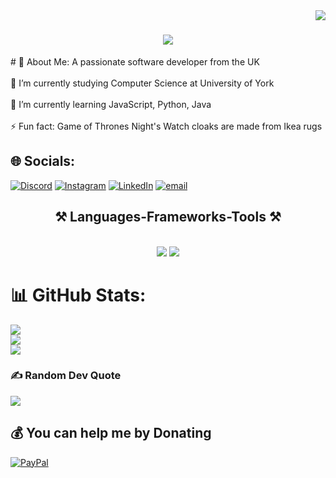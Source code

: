 <img align="right" src="https://visitor-badge.laobi.icu/badge?page_id=tanya-hubatenko/tanya-hubatenko" />

<h1 align="center">
    <img src="https://readme-typing-svg.herokuapp.com/?font=Righteous&size=35&center=true&vCenter=true&width=500&height=70&duration=4000&lines=Hi+There!+👋;+I'm+Tanya+Hubatenko!;" />
</h1>
# 💫 About Me:
A passionate software developer from the UK<br><br>🔭 I’m currently studying Computer Science at University of York<br><br>🌱 I’m currently learning JavaScript, Python, Java<br><br>⚡ Fun fact:  Game of Thrones Night's Watch cloaks are made from Ikea rugs


## 🌐 Socials:
[![Discord](https://img.shields.io/badge/Discord-%237289DA.svg?logo=discord&logoColor=white)](red_panda) [![Instagram](https://img.shields.io/badge/Instagram-%23E4405F.svg?logo=Instagram&logoColor=white)](https://instagram.com/tanyas_adventures_) [![LinkedIn](https://img.shields.io/badge/LinkedIn-%230077B5.svg?logo=linkedin&logoColor=white)](https://linkedin.com/in/tanya-hubatenko-97589b2b3) [![email](https://img.shields.io/badge/Email-D14836?logo=gmail&logoColor=white)](mailto:thubatenko@gmail.com) 

<h2 align="center">⚒️ Languages-Frameworks-Tools ⚒️</h2>
<br/>
<div align="center">
    <img src="https://skillicons.dev/icons?i=html,css,vscode,github,figma,canva" />
    <img src="https://skillicons.dev/icons?i=python,javascript,typescript,c,java" />
<br>
</div>

# 📊 GitHub Stats:
![](https://github-readme-stats.vercel.app/api?username=tanya-hubatenko&theme=dark&hide_border=false&include_all_commits=false&count_private=false)<br/>
![](https://nirzak-streak-stats.vercel.app/?user=tanya-hubatenko&theme=dark&hide_border=false)<br/>
![](https://github-readme-stats.vercel.app/api/top-langs/?username=tanya-hubatenko&theme=dark&hide_border=false&include_all_commits=false&count_private=false&layout=compact)

### ✍️ Random Dev Quote
![](https://quotes-github-readme.vercel.app/api?type=horizontal&theme=merko)

## 💰 You can help me by Donating
[![PayPal](https://img.shields.io/badge/PayPal-00457C?style=for-the-badge&logo=paypal&logoColor=white)](https://paypal.me/https://paypal.me/THubatenko) 


